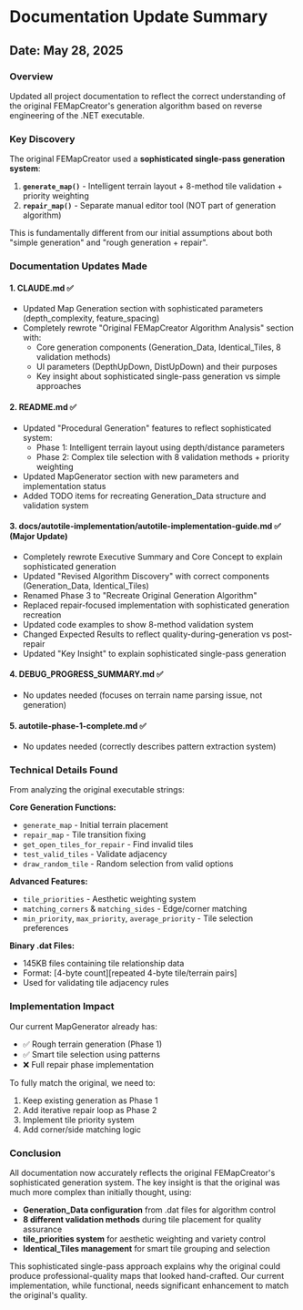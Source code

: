 # Documentation Update Summary

## Date: May 28, 2025

### Overview
Updated all project documentation to reflect the correct understanding of the original FEMapCreator's generation algorithm based on reverse engineering of the .NET executable.

### Key Discovery  
The original FEMapCreator used a **sophisticated single-pass generation system**:
1. **`generate_map()`** - Intelligent terrain layout + 8-method tile validation + priority weighting
2. **`repair_map()`** - Separate manual editor tool (NOT part of generation algorithm)

This is fundamentally different from our initial assumptions about both "simple generation" and "rough generation + repair".

### Documentation Updates Made

#### 1. **CLAUDE.md** ✅
- Updated Map Generation section with sophisticated parameters (depth_complexity, feature_spacing)
- Completely rewrote "Original FEMapCreator Algorithm Analysis" section with:
  - Core generation components (Generation_Data, Identical_Tiles, 8 validation methods)
  - UI parameters (DepthUpDown, DistUpDown) and their purposes
  - Key insight about sophisticated single-pass generation vs simple approaches

#### 2. **README.md** ✅
- Updated "Procedural Generation" features to reflect sophisticated system:
  - Phase 1: Intelligent terrain layout using depth/distance parameters
  - Phase 2: Complex tile selection with 8 validation methods + priority weighting
- Updated MapGenerator section with new parameters and implementation status
- Added TODO items for recreating Generation_Data structure and validation system

#### 3. **docs/autotile-implementation/autotile-implementation-guide.md** ✅ (Major Update)
- Completely rewrote Executive Summary and Core Concept to explain sophisticated generation
- Updated "Revised Algorithm Discovery" with correct components (Generation_Data, Identical_Tiles)
- Renamed Phase 3 to "Recreate Original Generation Algorithm"
- Replaced repair-focused implementation with sophisticated generation recreation
- Updated code examples to show 8-method validation system
- Changed Expected Results to reflect quality-during-generation vs post-repair
- Updated "Key Insight" to explain sophisticated single-pass generation

#### 4. **DEBUG_PROGRESS_SUMMARY.md** ✅
- No updates needed (focuses on terrain name parsing issue, not generation)

#### 5. **autotile-phase-1-complete.md** ✅
- No updates needed (correctly describes pattern extraction system)

### Technical Details Found

From analyzing the original executable strings:

**Core Generation Functions:**
- `generate_map` - Initial terrain placement
- `repair_map` - Tile transition fixing
- `get_open_tiles_for_repair` - Find invalid tiles
- `test_valid_tiles` - Validate adjacency
- `draw_random_tile` - Random selection from valid options

**Advanced Features:**
- `tile_priorities` - Aesthetic weighting system
- `matching_corners` & `matching_sides` - Edge/corner matching
- `min_priority`, `max_priority`, `average_priority` - Tile selection preferences

**Binary .dat Files:**
- 145KB files containing tile relationship data
- Format: [4-byte count][repeated 4-byte tile/terrain pairs]
- Used for validating tile adjacency rules

### Implementation Impact

Our current MapGenerator already has:
- ✅ Rough terrain generation (Phase 1)
- ✅ Smart tile selection using patterns
- ❌ Full repair phase implementation

To fully match the original, we need to:
1. Keep existing generation as Phase 1
2. Add iterative repair loop as Phase 2
3. Implement tile priority system
4. Add corner/side matching logic

### Conclusion

All documentation now accurately reflects the original FEMapCreator's sophisticated generation system. The key insight is that the original was much more complex than initially thought, using:

- **Generation_Data configuration** from .dat files for algorithm control
- **8 different validation methods** during tile placement for quality assurance  
- **tile_priorities system** for aesthetic weighting and variety control
- **Identical_Tiles management** for smart tile grouping and selection

This sophisticated single-pass approach explains why the original could produce professional-quality maps that looked hand-crafted. Our current implementation, while functional, needs significant enhancement to match the original's quality.